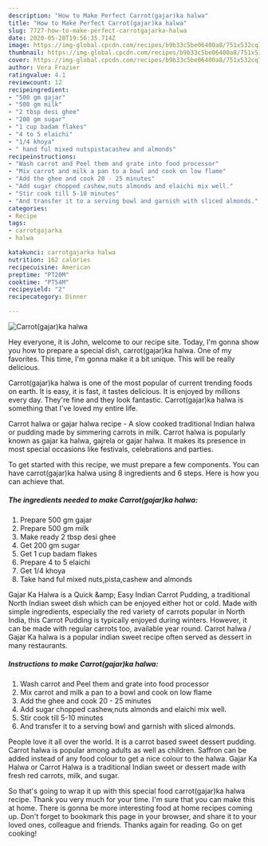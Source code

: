 ```yaml
---
description: "How to Make Perfect Carrot(gajar)ka halwa"
title: "How to Make Perfect Carrot(gajar)ka halwa"
slug: 7727-how-to-make-perfect-carrotgajarka-halwa
date: 2020-05-28T19:56:35.714Z
image: https://img-global.cpcdn.com/recipes/b9b33c5be06400a8/751x532cq70/carrotgajarka-halwa-recipe-main-photo.jpg
thumbnail: https://img-global.cpcdn.com/recipes/b9b33c5be06400a8/751x532cq70/carrotgajarka-halwa-recipe-main-photo.jpg
cover: https://img-global.cpcdn.com/recipes/b9b33c5be06400a8/751x532cq70/carrotgajarka-halwa-recipe-main-photo.jpg
author: Vera Frazier
ratingvalue: 4.1
reviewcount: 12
recipeingredient:
- "500 gm gajar"
- "500 gm milk"
- "2 tbsp desi ghee"
- "200 gm sugar"
- "1 cup badam flakes"
- "4 to 5 elaichi"
- "1/4 khoya"
- " hand ful mixed nutspistacashew and almonds"
recipeinstructions:
- "Wash carrot and Peel them and grate into food processor"
- "Mix carrot and milk a pan to a bowl and cook on low flame"
- "Add the ghee and cook 20 - 25 minutes"
- "Add sugar chopped cashew,nuts almonds and elaichi mix well."
- "Stir cook till 5-10 minutes"
- "And transfer it to a serving bowl and garnish with sliced almonds."
categories:
- Recipe
tags:
- carrotgajarka
- halwa

katakunci: carrotgajarka halwa 
nutrition: 162 calories
recipecuisine: American
preptime: "PT20M"
cooktime: "PT54M"
recipeyield: "2"
recipecategory: Dinner

---
```



![Carrot(gajar)ka halwa](https://img-global.cpcdn.com/recipes/b9b33c5be06400a8/751x532cq70/carrotgajarka-halwa-recipe-main-photo.jpg)

Hey everyone, it is John, welcome to our recipe site. Today, I'm gonna show you how to prepare a special dish, carrot(gajar)ka halwa. One of my favorites. This time, I'm gonna make it a bit unique. This will be really delicious.

Carrot(gajar)ka halwa is one of the most popular of current trending foods on earth. It is easy, it is fast, it tastes delicious. It is enjoyed by millions every day. They're fine and they look fantastic. Carrot(gajar)ka halwa is something that I've loved my entire life.

Carrot halwa or gajar halwa recipe - A slow cooked traditional Indian halwa or pudding made by simmering carrots in milk. Carrot halwa is popularly known as gajar ka halwa, gajrela or gajar halwa. It makes its presence in most special occasions like festivals, celebrations and parties.


To get started with this recipe, we must prepare a few components. You can have carrot(gajar)ka halwa using 8 ingredients and 6 steps. Here is how you can achieve that.

<!--inarticleads1-->

##### The ingredients needed to make Carrot(gajar)ka halwa:

1. Prepare 500 gm gajar
1. Prepare 500 gm milk
1. Make ready 2 tbsp desi ghee
1. Get 200 gm sugar
1. Get 1 cup badam flakes
1. Prepare 4 to 5 elaichi
1. Get 1/4 khoya
1. Take  hand ful mixed nuts,pista,cashew and almonds


Gajar Ka Halwa is a Quick &amp;amp; Easy Indian Carrot Pudding, a traditional North Indian sweet dish which can be enjoyed either hot or cold. Made with simple ingredients, especially the red variety of carrots popular in North India, this Carrot Pudding is typically enjoyed during winters. However, it can be made with regular carrots too, available year round. Carrot halwa / Gajar Ka halwa is a popular indian sweet recipe often served as dessert in many restaurants. 

<!--inarticleads2-->

##### Instructions to make Carrot(gajar)ka halwa:

1. Wash carrot and Peel them and grate into food processor
1. Mix carrot and milk a pan to a bowl and cook on low flame
1. Add the ghee and cook 20 - 25 minutes
1. Add sugar chopped cashew,nuts almonds and elaichi mix well.
1. Stir cook till 5-10 minutes
1. And transfer it to a serving bowl and garnish with sliced almonds.


People love it all over the world. It is a carrot based sweet dessert pudding. Carrot halwa is popular among adults as well as children. Saffron can be added instead of any food colour to get a nice colour to the halwa. Gajar Ka Halwa or Carrot Halwa is a traditional Indian sweet or dessert made with fresh red carrots, milk, and sugar. 

So that's going to wrap it up with this special food carrot(gajar)ka halwa recipe. Thank you very much for your time. I'm sure that you can make this at home. There is gonna be more interesting food at home recipes coming up. Don't forget to bookmark this page in your browser, and share it to your loved ones, colleague and friends. Thanks again for reading. Go on get cooking!
